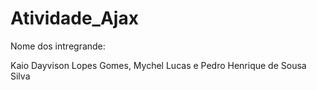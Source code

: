 # Atividade_Ajax
Nome dos intregrande:

Kaio Dayvison Lopes Gomes,
Mychel Lucas e 
Pedro Henrique de Sousa Silva